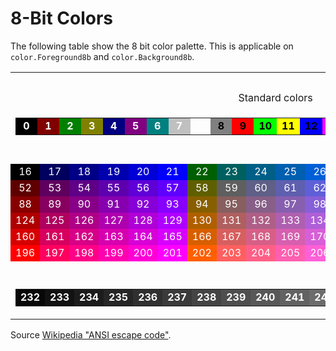 # 8-Bit Colors

The following table show the 8 bit color palette.
This is applicable on `color.Foreground8b` and `color.Background8b`.

<table style="text-align:center;" cellpadding="0" cellspacing="1">
  <tbody>
    <tr><th colspan="36">256-color mode</th></tr>
    <tr><td colspan="18">Standard colors</td>
    <td colspan="18">High-intensity colors</td></tr>
    <tr>
      <td colspan="36">
        <table style="width:100%;text-align:center;font-weight:bold;">
          <tbody>
            <tr>
              <td style="color:#ffffff;background:#000000;" title="#000000">&nbsp;0&nbsp;</td>
              <td style="color:#ffffff;background:#800000;" title="#800000">&nbsp;1&nbsp;</td>
              <td style="color:#ffffff;background:#008000;" title="#008000">&nbsp;2&nbsp;</td>
              <td style="color:#ffffff;background:#808000;" title="#808000">&nbsp;3&nbsp;</td>
              <td style="color:#ffffff;background:#000080;" title="#000080">&nbsp;4&nbsp;</td>
              <td style="color:#ffffff;background:#800080;" title="#800080">&nbsp;5&nbsp;</td>
              <td style="color:#ffffff;background:#008080;" title="#008080">&nbsp;6&nbsp;</td>
              <td style="color:#ffffff;background:#c0c0c0;" title="#c0c0c0">&nbsp;7&nbsp;</td>
              <td style="width:1em;"></td>
              <td style="color:#000000;background:#808080;" title="#808080">&nbsp;8&nbsp;</td>
              <td style="color:#000000;background:#ff0000;" title="#ff0000">&nbsp;9&nbsp;</td>
              <td style="color:#000000;background:#00ff00;" title="#00ff00">10</td>
              <td style="color:#000000;background:#ffff00;" title="#ffff00">11</td>
              <td style="color:#000000;background:#0000ff;" title="#0000ff">12</td>
              <td style="color:#000000;background:#ff00ff;" title="#ff00ff">13</td>
              <td style="color:#000000;background:#00ffff;" title="#00ffff">14</td>
              <td style="color:#000000;background:#ffffff;" title="#ffffff">15</td>
            </tr>
          </tbody>
        </table>
      </td>
    </tr>
    <tr>
      <td colspan="36">216 colors</td></tr><tr>
      <td style="color:#ffffff;background:#000000;" title="#000000">16</td>
      <td style="color:#ffffff;background:#00005f;" title="#00005f">17</td>
      <td style="color:#ffffff;background:#000087;" title="#000087">18</td>
      <td style="color:#ffffff;background:#0000af;" title="#0000af">19</td>
      <td style="color:#ffffff;background:#0000d7;" title="#0000d7">20</td>
      <td style="color:#ffffff;background:#0000ff;" title="#0000ff">21</td>
      <td style="color:#ffffff;background:#005f00;" title="#005f00">22</td>
      <td style="color:#ffffff;background:#005f5f;" title="#005f5f">23</td>
      <td style="color:#ffffff;background:#005f87;" title="#005f87">24</td>
      <td style="color:#ffffff;background:#005faf;" title="#005faf">25</td>
      <td style="color:#ffffff;background:#005fd7;" title="#005fd7">26</td>
      <td style="color:#ffffff;background:#005fff;" title="#005fff">27</td>
      <td style="color:#ffffff;background:#008700;" title="#008700">28</td>
      <td style="color:#ffffff;background:#00875f;" title="#00875f">29</td>
      <td style="color:#ffffff;background:#008787;" title="#008787">30</td>
      <td style="color:#ffffff;background:#0087af;" title="#0087af">31</td>
      <td style="color:#ffffff;background:#0087d7;" title="#0087d7">32</td>
      <td style="color:#ffffff;background:#0087ff;" title="#0087ff">33</td>
      <td style="color:#000000;background:#00af00;" title="#00af00">34</td>
      <td style="color:#000000;background:#00af5f;" title="#00af5f">35</td>
      <td style="color:#000000;background:#00af87;" title="#00af87">36</td>
      <td style="color:#000000;background:#00afaf;" title="#00afaf">37</td>
      <td style="color:#000000;background:#00afd7;" title="#00afd7">38</td>
      <td style="color:#000000;background:#00afff;" title="#00afff">39</td>
      <td style="color:#000000;background:#00d700;" title="#00d700">40</td>
      <td style="color:#000000;background:#00d75f;" title="#00d75f">41</td>
      <td style="color:#000000;background:#00d787;" title="#00d787">42</td>
      <td style="color:#000000;background:#00d7af;" title="#00d7af">43</td>
      <td style="color:#000000;background:#00d7d7;" title="#00d7d7">44</td>
      <td style="color:#000000;background:#00d7ff;" title="#00d7ff">45</td>
      <td style="color:#000000;background:#00ff00;" title="#00ff00">46</td>
      <td style="color:#000000;background:#00ff5f;" title="#00ff5f">47</td>
      <td style="color:#000000;background:#00ff87;" title="#00ff87">48</td>
      <td style="color:#000000;background:#00ffaf;" title="#00ffaf">49</td>
      <td style="color:#000000;background:#00ffd7;" title="#00ffd7">50</td>
      <td style="color:#000000;background:#00ffff;" title="#00ffff">51</td>
    </tr>
    <tr>
      <td style="color:#ffffff;background:#5f0000;" title="#5f0000">52</td>
      <td style="color:#ffffff;background:#5f005f;" title="#5f005f">53</td>
      <td style="color:#ffffff;background:#5f0087;" title="#5f0087">54</td>
      <td style="color:#ffffff;background:#5f00af;" title="#5f00af">55</td>
      <td style="color:#ffffff;background:#5f00d7;" title="#5f00d7">56</td>
      <td style="color:#ffffff;background:#5f00ff;" title="#5f00ff">57</td>
      <td style="color:#ffffff;background:#5f5f00;" title="#5f5f00">58</td>
      <td style="color:#ffffff;background:#5f5f5f;" title="#5f5f5f">59</td>
      <td style="color:#ffffff;background:#5f5f87;" title="#5f5f87">60</td>
      <td style="color:#ffffff;background:#5f5faf;" title="#5f5faf">61</td>
      <td style="color:#ffffff;background:#5f5fd7;" title="#5f5fd7">62</td>
      <td style="color:#ffffff;background:#5f5fff;" title="#5f5fff">63</td>
      <td style="color:#ffffff;background:#5f8700;" title="#5f8700">64</td>
      <td style="color:#ffffff;background:#5f875f;" title="#5f875f">65</td>
      <td style="color:#ffffff;background:#5f8787;" title="#5f8787">66</td>
      <td style="color:#ffffff;background:#5f87af;" title="#5f87af">67</td>
      <td style="color:#ffffff;background:#5f87d7;" title="#5f87d7">68</td>
      <td style="color:#ffffff;background:#5f87ff;" title="#5f87ff">69</td>
      <td style="color:#000000;background:#5faf00;" title="#5faf00">70</td>
      <td style="color:#000000;background:#5faf5f;" title="#5faf5f">71</td>
      <td style="color:#000000;background:#5faf87;" title="#5faf87">72</td>
      <td style="color:#000000;background:#5fafaf;" title="#5fafaf">73</td>
      <td style="color:#000000;background:#5fafd7;" title="#5fafd7">74</td>
      <td style="color:#000000;background:#5fafff;" title="#5fafff">75</td>
      <td style="color:#000000;background:#5fd700;" title="#5fd700">76</td>
      <td style="color:#000000;background:#5fd75f;" title="#5fd75f">77</td>
      <td style="color:#000000;background:#5fd787;" title="#5fd787">78</td>
      <td style="color:#000000;background:#5fd7af;" title="#5fd7af">79</td>
      <td style="color:#000000;background:#5fd7d7;" title="#5fd7d7">80</td>
      <td style="color:#000000;background:#5fd7ff;" title="#5fd7ff">81</td>
      <td style="color:#000000;background:#5fff00;" title="#5fff00">82</td>
      <td style="color:#000000;background:#5fff5f;" title="#5fff5f">83</td>
      <td style="color:#000000;background:#5fff87;" title="#5fff87">84</td>
      <td style="color:#000000;background:#5fffaf;" title="#5fffaf">85</td>
      <td style="color:#000000;background:#5fffd7;" title="#5fffd7">86</td>
      <td style="color:#000000;background:#5fffff;" title="#5fffff">87</td>
    </tr>
    <tr>
      <td style="color:#ffffff;background:#870000;" title="#870000">88</td>
      <td style="color:#ffffff;background:#87005f;" title="#87005f">89</td>
      <td style="color:#ffffff;background:#870087;" title="#870087">90</td>
      <td style="color:#ffffff;background:#8700af;" title="#8700af">91</td>
      <td style="color:#ffffff;background:#8700d7;" title="#8700d7">92</td>
      <td style="color:#ffffff;background:#8700ff;" title="#8700ff">93</td>
      <td style="color:#ffffff;background:#875f00;" title="#875f00">94</td>
      <td style="color:#ffffff;background:#875f5f;" title="#875f5f">95</td>
      <td style="color:#ffffff;background:#875f87;" title="#875f87">96</td>
      <td style="color:#ffffff;background:#875faf;" title="#875faf">97</td>
      <td style="color:#ffffff;background:#875fd7;" title="#875fd7">98</td>
      <td style="color:#ffffff;background:#875fff;" title="#875fff">99</td>
      <td style="color:#ffffff;background:#878700;" title="#878700">100</td>
      <td style="color:#ffffff;background:#87875f;" title="#87875f">101</td>
      <td style="color:#ffffff;background:#878787;" title="#878787">102</td>
      <td style="color:#ffffff;background:#8787af;" title="#8787af">103</td>
      <td style="color:#ffffff;background:#8787d7;" title="#8787d7">104</td>
      <td style="color:#ffffff;background:#8787ff;" title="#8787ff">105</td>
      <td style="color:#000000;background:#87af00;" title="#87af00">106</td>
      <td style="color:#000000;background:#87af5f;" title="#87af5f">107</td>
      <td style="color:#000000;background:#87af87;" title="#87af87">108</td>
      <td style="color:#000000;background:#87afaf;" title="#87afaf">109</td>
      <td style="color:#000000;background:#87afd7;" title="#87afd7">110</td>
      <td style="color:#000000;background:#87afff;" title="#87afff">111</td>
      <td style="color:#000000;background:#87d700;" title="#87d700">112</td>
      <td style="color:#000000;background:#87d75f;" title="#87d75f">113</td>
      <td style="color:#000000;background:#87d787;" title="#87d787">114</td>
      <td style="color:#000000;background:#87d7af;" title="#87d7af">115</td>
      <td style="color:#000000;background:#87d7d7;" title="#87d7d7">116</td>
      <td style="color:#000000;background:#87d7ff;" title="#87d7ff">117</td>
      <td style="color:#000000;background:#87ff00;" title="#87ff00">118</td>
      <td style="color:#000000;background:#87ff5f;" title="#87ff5f">119</td>
      <td style="color:#000000;background:#87ff87;" title="#87ff87">120</td>
      <td style="color:#000000;background:#87ffaf;" title="#87ffaf">121</td>
      <td style="color:#000000;background:#87ffd7;" title="#87ffd7">122</td>
      <td style="color:#000000;background:#87ffff;" title="#87ffff">123</td>
    </tr>
    <tr>
      <td style="color:#ffffff;background:#af0000;" title="#af0000">124</td>
      <td style="color:#ffffff;background:#af005f;" title="#af005f">125</td>
      <td style="color:#ffffff;background:#af0087;" title="#af0087">126</td>
      <td style="color:#ffffff;background:#af00af;" title="#af00af">127</td>
      <td style="color:#ffffff;background:#af00d7;" title="#af00d7">128</td>
      <td style="color:#ffffff;background:#af00ff;" title="#af00ff">129</td>
      <td style="color:#ffffff;background:#af5f00;" title="#af5f00">130</td>
      <td style="color:#ffffff;background:#af5f5f;" title="#af5f5f">131</td>
      <td style="color:#ffffff;background:#af5f87;" title="#af5f87">132</td>
      <td style="color:#ffffff;background:#af5faf;" title="#af5faf">133</td>
      <td style="color:#ffffff;background:#af5fd7;" title="#af5fd7">134</td>
      <td style="color:#ffffff;background:#af5fff;" title="#af5fff">135</td>
      <td style="color:#ffffff;background:#af8700;" title="#af8700">136</td>
      <td style="color:#ffffff;background:#af875f;" title="#af875f">137</td>
      <td style="color:#ffffff;background:#af8787;" title="#af8787">138</td>
      <td style="color:#ffffff;background:#af87af;" title="#af87af">139</td>
      <td style="color:#ffffff;background:#af87d7;" title="#af87d7">140</td>
      <td style="color:#ffffff;background:#af87ff;" title="#af87ff">141</td>
      <td style="color:#000000;background:#afaf00;" title="#afaf00">142</td>
      <td style="color:#000000;background:#afaf5f;" title="#afaf5f">143</td>
      <td style="color:#000000;background:#afaf87;" title="#afaf87">144</td>
      <td style="color:#000000;background:#afafaf;" title="#afafaf">145</td>
      <td style="color:#000000;background:#afafd7;" title="#afafd7">146</td>
      <td style="color:#000000;background:#afafff;" title="#afafff">147</td>
      <td style="color:#000000;background:#afd700;" title="#afd700">148</td>
      <td style="color:#000000;background:#afd75f;" title="#afd75f">149</td>
      <td style="color:#000000;background:#afd787;" title="#afd787">150</td>
      <td style="color:#000000;background:#afd7af;" title="#afd7af">151</td>
      <td style="color:#000000;background:#afd7d7;" title="#afd7d7">152</td>
      <td style="color:#000000;background:#afd7ff;" title="#afd7ff">153</td>
      <td style="color:#000000;background:#afff00;" title="#afff00">154</td>
      <td style="color:#000000;background:#afff5f;" title="#afff5f">155</td>
      <td style="color:#000000;background:#afff87;" title="#afff87">156</td>
      <td style="color:#000000;background:#afffaf;" title="#afffaf">157</td>
      <td style="color:#000000;background:#afffd7;" title="#afffd7">158</td>
      <td style="color:#000000;background:#afffff;" title="#afffff">159</td>
    </tr>
    <tr>
      <td style="color:#ffffff;background:#d70000;" title="#d70000">160</td>
      <td style="color:#ffffff;background:#d7005f;" title="#d7005f">161</td>
      <td style="color:#ffffff;background:#d70087;" title="#d70087">162</td>
      <td style="color:#ffffff;background:#d700af;" title="#d700af">163</td>
      <td style="color:#ffffff;background:#d700d7;" title="#d700d7">164</td>
      <td style="color:#ffffff;background:#d700ff;" title="#d700ff">165</td>
      <td style="color:#ffffff;background:#d75f00;" title="#d75f00">166</td>
      <td style="color:#ffffff;background:#d75f5f;" title="#d75f5f">167</td>
      <td style="color:#ffffff;background:#d75f87;" title="#d75f87">168</td>
      <td style="color:#ffffff;background:#d75faf;" title="#d75faf">169</td>
      <td style="color:#ffffff;background:#d75fd7;" title="#d75fd7">170</td>
      <td style="color:#ffffff;background:#d75fff;" title="#d75fff">171</td>
      <td style="color:#ffffff;background:#d78700;" title="#d78700">172</td>
      <td style="color:#ffffff;background:#d7875f;" title="#d7875f">173</td>
      <td style="color:#ffffff;background:#d78787;" title="#d78787">174</td>
      <td style="color:#ffffff;background:#d787af;" title="#d787af">175</td>
      <td style="color:#ffffff;background:#d787d7;" title="#d787d7">176</td>
      <td style="color:#ffffff;background:#d787ff;" title="#d787ff">177</td>
      <td style="color:#000000;background:#d7af00;" title="#d7af00">178</td>
      <td style="color:#000000;background:#d7af5f;" title="#d7af5f">179</td>
      <td style="color:#000000;background:#d7af87;" title="#d7af87">180</td>
      <td style="color:#000000;background:#d7afaf;" title="#d7afaf">181</td>
      <td style="color:#000000;background:#d7afd7;" title="#d7afd7">182</td>
      <td style="color:#000000;background:#d7afff;" title="#d7afff">183</td>
      <td style="color:#000000;background:#d7d700;" title="#d7d700">184</td>
      <td style="color:#000000;background:#d7d75f;" title="#d7d75f">185</td>
      <td style="color:#000000;background:#d7d787;" title="#d7d787">186</td>
      <td style="color:#000000;background:#d7d7af;" title="#d7d7af">187</td>
      <td style="color:#000000;background:#d7d7d7;" title="#d7d7d7">188</td>
      <td style="color:#000000;background:#d7d7ff;" title="#d7d7ff">189</td>
      <td style="color:#000000;background:#d7ff00;" title="#d7ff00">190</td>
      <td style="color:#000000;background:#d7ff5f;" title="#d7ff5f">191</td>
      <td style="color:#000000;background:#d7ff87;" title="#d7ff87">192</td>
      <td style="color:#000000;background:#d7ffaf;" title="#d7ffaf">193</td>
      <td style="color:#000000;background:#d7ffd7;" title="#d7ffd7">194</td>
      <td style="color:#000000;background:#d7ffff;" title="#d7ffff">195</td>
    </tr>
    <tr>
      <td style="color:#ffffff;background:#ff0000;" title="#ff0000">196</td>
      <td style="color:#ffffff;background:#ff005f;" title="#ff005f">197</td>
      <td style="color:#ffffff;background:#ff0087;" title="#ff0087">198</td>
      <td style="color:#ffffff;background:#ff00af;" title="#ff00af">199</td>
      <td style="color:#ffffff;background:#ff00d7;" title="#ff00d7">200</td>
      <td style="color:#ffffff;background:#ff00ff;" title="#ff00ff">201</td>
      <td style="color:#ffffff;background:#ff5f00;" title="#ff5f00">202</td>
      <td style="color:#ffffff;background:#ff5f5f;" title="#ff5f5f">203</td>
      <td style="color:#ffffff;background:#ff5f87;" title="#ff5f87">204</td>
      <td style="color:#ffffff;background:#ff5faf;" title="#ff5faf">205</td>
      <td style="color:#ffffff;background:#ff5fd7;" title="#ff5fd7">206</td>
      <td style="color:#ffffff;background:#ff5fff;" title="#ff5fff">207</td>
      <td style="color:#ffffff;background:#ff8700;" title="#ff8700">208</td>
      <td style="color:#ffffff;background:#ff875f;" title="#ff875f">209</td>
      <td style="color:#ffffff;background:#ff8787;" title="#ff8787">210</td>
      <td style="color:#ffffff;background:#ff87af;" title="#ff87af">211</td>
      <td style="color:#ffffff;background:#ff87d7;" title="#ff87d7">212</td>
      <td style="color:#ffffff;background:#ff87ff;" title="#ff87ff">213</td>
      <td style="color:#000000;background:#ffaf00;" title="#ffaf00">214</td>
      <td style="color:#000000;background:#ffaf5f;" title="#ffaf5f">215</td>
      <td style="color:#000000;background:#ffaf87;" title="#ffaf87">216</td>
      <td style="color:#000000;background:#ffafaf;" title="#ffafaf">217</td>
      <td style="color:#000000;background:#ffafd7;" title="#ffafd7">218</td>
      <td style="color:#000000;background:#ffafff;" title="#ffafff">219</td>
      <td style="color:#000000;background:#ffd700;" title="#ffd700">220</td>
      <td style="color:#000000;background:#ffd75f;" title="#ffd75f">221</td>
      <td style="color:#000000;background:#ffd787;" title="#ffd787">222</td>
      <td style="color:#000000;background:#ffd7af;" title="#ffd7af">223</td>
      <td style="color:#000000;background:#ffd7d7;" title="#ffd7d7">224</td>
      <td style="color:#000000;background:#ffd7ff;" title="#ffd7ff">225</td>
      <td style="color:#000000;background:#ffff00;" title="#ffff00">226</td>
      <td style="color:#000000;background:#ffff5f;" title="#ffff5f">227</td>
      <td style="color:#000000;background:#ffff87;" title="#ffff87">228</td>
      <td style="color:#000000;background:#ffffaf;" title="#ffffaf">229</td>
      <td style="color:#000000;background:#ffffd7;" title="#ffffd7">230</td>
      <td style="color:#000000;background:#ffffff;" title="#ffffff">231</td>
    </tr>
    <tr>
      <td colspan="36">Grayscale colors</td>
    </tr>
    <tr>
      <td colspan="36">
        <table style="width:100%;text-align:center;font-weight:bold;">
          <tbody>
            <tr>
              <td style="color:#ffffff;background:#080808;" title="#080808">232</td>
              <td style="color:#ffffff;background:#121212;" title="#121212">233</td>
              <td style="color:#ffffff;background:#1c1c1c;" title="#1c1c1c">234</td>
              <td style="color:#ffffff;background:#262626;" title="#262626">235</td>
              <td style="color:#ffffff;background:#303030;" title="#303030">236</td>
              <td style="color:#ffffff;background:#3a3a3a;" title="#3a3a3a">237</td>
              <td style="color:#ffffff;background:#444444;" title="#444444">238</td>
              <td style="color:#ffffff;background:#4e4e4e;" title="#4e4e4e">239</td>
              <td style="color:#ffffff;background:#585858;" title="#585858">240</td>
              <td style="color:#ffffff;background:#626262;" title="#626262">241</td>
              <td style="color:#ffffff;background:#6c6c6c;" title="#6c6c6c">242</td>
              <td style="color:#ffffff;background:#767676;" title="#767676">243</td>
              <td style="color:#000000;background:#808080;" title="#808080">244</td>
              <td style="color:#000000;background:#8a8a8a;" title="#8a8a8a">245</td>
              <td style="color:#000000;background:#949494;" title="#949494">246</td>
              <td style="color:#000000;background:#9e9e9e;" title="#9e9e9e">247</td>
              <td style="color:#000000;background:#a8a8a8;" title="#a8a8a8">248</td>
              <td style="color:#000000;background:#b2b2b2;" title="#b2b2b2">249</td>
              <td style="color:#000000;background:#bcbcbc;" title="#bcbcbc">250</td>
              <td style="color:#000000;background:#c6c6c6;" title="#c6c6c6">251</td>
              <td style="color:#000000;background:#d0d0d0;" title="#d0d0d0">252</td>
              <td style="color:#000000;background:#dadada;" title="#dadada">253</td>
              <td style="color:#000000;background:#e4e4e4;" title="#e4e4e4">254</td>
              <td style="color:#000000;background:#eeeeee;" title="#eeeeee">255</td>
            </tr>
          </tbody>
        </table>
      </td>
    </tr>
  </tbody>
</table>

Source [Wikipedia "ANSI escape code"](https://en.wikipedia.org/wiki/ANSI_escape_code).